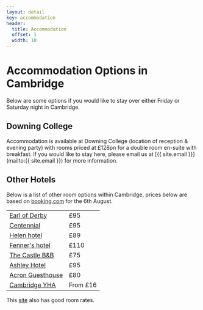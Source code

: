 ```yaml
---
layout: detail
key: accommodation
header:
  title: Accommodation
  offset: 1
  width: 10
---
```

# Accommodation Options in Cambridge

Below are some options if you would like to stay over either Friday or Saturday night in Cambridge.

## Downing College

Accommodation is available at Downing College (location of reception & evening party) with rooms priced at £128pn for a double room en-suite with breakfast.
If you would like to stay here, please email us at [{{ site.email }}](mailto:{{ site.email }}) for more information.

## Other Hotels

Below is a list of other room options within Cambridge, prices below are based on [booking.com](https://booking.com) for the 6th August.

<div class="row">
    <div class="col-xs-12 col-md-6 col-md-offset-3">
        <table class="table table-bordered table-responsive, table-hover">
          <tr>
            <td><a href="http://www.booking.com/hotel/gb/the-earl-of-derby.en-gb.html?checkin=2016-08-06;checkout=2016-08-07;group_adults=2">Earl of Derby</a></td>
            <td>£95</td>
          </tr>
          <tr>
            <td><a href="http://www.booking.com/hotel/gb/centennial.en-gb.html?checkin=2016-08-06;checkout=2016-08-07;group_adults=2">Centennial</a></td>
            <td>£95</td>
          </tr>
          <tr>
            <td><a href="http://www.booking.com/hotel/gb/helen.en-gb.html?checkin=2016-08-06;checkout=2016-08-07;group_adults=2">Helen hotel</a></td>
            <td>£89</td>
          </tr>
          <tr>
            <td><a href="http://www.booking.com/hotel/gb/fenners.en-gb.html?checkin=2016-08-06;checkout=2016-08-07;group_adults=2">Fenner's hotel</a></td>
            <td>£110</td>
          </tr>
          <tr>
            <td><a href="http://www.booking.com/hotel/gb/the-castle-cambridge.en-gb.html?checkin=2016-08-06;checkout=2016-08-07;group_adults=2">The Castle B&amp;B</a></td>
            <td>£75</td>
          </tr>
          <tr>
            <td><a href="http://www.booking.com/hotel/gb/ashley-cambridge.en-gb.html?checkin=2016-08-06;checkout=2016-08-07;group_adults=2">Ashley Hotel</a></td>
            <td>£95</td>
          </tr>
          <tr>
            <td><a href="http://www.booking.com/hotel/gb/acornguesthouse.en-gb.html?checkin=2016-08-06;checkout=2016-08-07;group_adults=2">Acron Guesthouse</a></td>
            <td>£80</td>
          </tr>
          <tr>
            <td><a href="http://www.yha.org.uk/hostel/cambridge">Cambridge YHA</a></td>
            <td>From £16</td>
          </tr>
        </table>
    </div>
</div>


This [site](http://www.universityrooms.com/en/city/cambridge/book/rooms/local) also has good room rates.


<!-- Add map... -->

